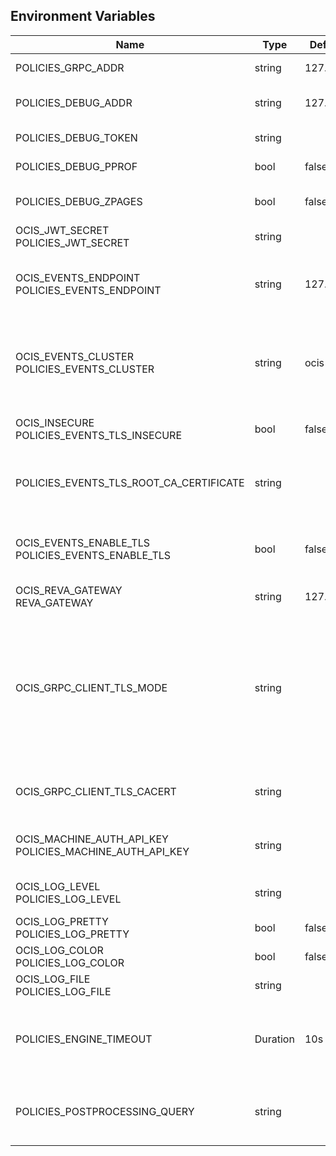 ## Environment Variables

| Name | Type | Default Value | Description |
|------|------|---------------|-------------|
| POLICIES_GRPC_ADDR | string | 127.0.0.1:9125 | The bind address of the GRPC service.|
| POLICIES_DEBUG_ADDR | string | 127.0.0.1:9129 | Bind address of the debug server, where metrics, health, config and debug endpoints will be exposed.|
| POLICIES_DEBUG_TOKEN | string |  | Token to secure the metrics endpoint.|
| POLICIES_DEBUG_PPROF | bool | false | Enables pprof, which can be used for profiling.|
| POLICIES_DEBUG_ZPAGES | bool | false | Enables zpages, which can be used for collecting and viewing in-memory traces.|
| OCIS_JWT_SECRET<br/>POLICIES_JWT_SECRET | string |  | The secret to mint and validate jwt tokens.|
| OCIS_EVENTS_ENDPOINT<br/>POLICIES_EVENTS_ENDPOINT | string | 127.0.0.1:9233 | The address of the event system. The event system is the message queuing service. It is used as message broker for the microservice architecture.|
| OCIS_EVENTS_CLUSTER<br/>POLICIES_EVENTS_CLUSTER | string | ocis-cluster | The clusterID of the event system. The event system is the message queuing service. It is used as message broker for the microservice architecture. Mandatory when using NATS as event system.|
| OCIS_INSECURE<br/>POLICIES_EVENTS_TLS_INSECURE | bool | false | Whether the server should skip the client certificate verification during the TLS handshake.|
| POLICIES_EVENTS_TLS_ROOT_CA_CERTIFICATE | string |  | The root CA certificate used to validate the server's TLS certificate. If provided POLICIES_EVENTS_TLS_INSECURE will be seen as false.|
| OCIS_EVENTS_ENABLE_TLS<br/>POLICIES_EVENTS_ENABLE_TLS | bool | false | Enable TLS for the connection to the events broker. The events broker is the ocis service which receives and delivers events between the services.|
| OCIS_REVA_GATEWAY<br/>REVA_GATEWAY | string | 127.0.0.1:9142 | The CS3 gateway endpoint.|
| OCIS_GRPC_CLIENT_TLS_MODE | string |  | TLS mode for grpc connection to the go-micro based grpc services. Possible values are 'off', 'insecure' and 'on'. 'off': disables transport security for the clients. 'insecure' allows using transport security, but disables certificate verification (to be used with the autogenerated self-signed certificates). 'on' enables transport security, including server certificate verification.|
| OCIS_GRPC_CLIENT_TLS_CACERT | string |  | Path/File name for the root CA certificate (in PEM format) used to validate TLS server certificates of the go-micro based grpc services.|
| OCIS_MACHINE_AUTH_API_KEY<br/>POLICIES_MACHINE_AUTH_API_KEY | string |  | Machine auth API key used to validate internal requests necessary for the access to resources from other services.|
| OCIS_LOG_LEVEL<br/>POLICIES_LOG_LEVEL | string |  | The log level. Valid values are: "panic", "fatal", "error", "warn", "info", "debug", "trace".|
| OCIS_LOG_PRETTY<br/>POLICIES_LOG_PRETTY | bool | false | Activates pretty log output.|
| OCIS_LOG_COLOR<br/>POLICIES_LOG_COLOR | bool | false | Activates colorized log output.|
| OCIS_LOG_FILE<br/>POLICIES_LOG_FILE | string |  | The path to the log file. Activates logging to this file if set.|
| POLICIES_ENGINE_TIMEOUT | Duration | 10s | Sets the timeout the rego expression evaluation can take. The timeout can be set as number followed by a unit identifier like ms, s, etc. Rules default to deny if the timeout was reached.|
| POLICIES_POSTPROCESSING_QUERY | string |  | Defines the 'Complete Rules' variable defined in the rego rule set this step uses for its evaluation. Defaults to deny if the variable was not found.|